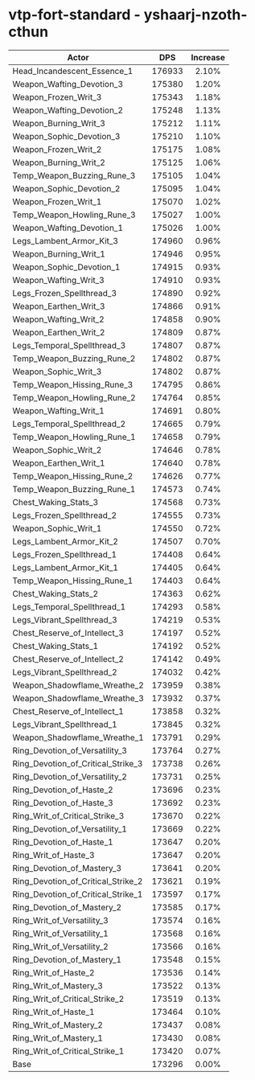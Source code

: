# vtp-fort-standard - yshaarj-nzoth-cthun
| Actor | DPS | Increase |
|---|:---:|:---:|
|Head_Incandescent_Essence_1|176933|2.10%|
|Weapon_Wafting_Devotion_3|175380|1.20%|
|Weapon_Frozen_Writ_3|175343|1.18%|
|Weapon_Wafting_Devotion_2|175248|1.13%|
|Weapon_Burning_Writ_3|175212|1.11%|
|Weapon_Sophic_Devotion_3|175210|1.10%|
|Weapon_Frozen_Writ_2|175175|1.08%|
|Weapon_Burning_Writ_2|175125|1.06%|
|Temp_Weapon_Buzzing_Rune_3|175105|1.04%|
|Weapon_Sophic_Devotion_2|175095|1.04%|
|Weapon_Frozen_Writ_1|175070|1.02%|
|Temp_Weapon_Howling_Rune_3|175027|1.00%|
|Weapon_Wafting_Devotion_1|175026|1.00%|
|Legs_Lambent_Armor_Kit_3|174960|0.96%|
|Weapon_Burning_Writ_1|174946|0.95%|
|Weapon_Sophic_Devotion_1|174915|0.93%|
|Weapon_Wafting_Writ_3|174910|0.93%|
|Legs_Frozen_Spellthread_3|174890|0.92%|
|Weapon_Earthen_Writ_3|174866|0.91%|
|Weapon_Wafting_Writ_2|174858|0.90%|
|Weapon_Earthen_Writ_2|174809|0.87%|
|Legs_Temporal_Spellthread_3|174807|0.87%|
|Temp_Weapon_Buzzing_Rune_2|174802|0.87%|
|Weapon_Sophic_Writ_3|174802|0.87%|
|Temp_Weapon_Hissing_Rune_3|174795|0.86%|
|Temp_Weapon_Howling_Rune_2|174764|0.85%|
|Weapon_Wafting_Writ_1|174691|0.80%|
|Legs_Temporal_Spellthread_2|174665|0.79%|
|Temp_Weapon_Howling_Rune_1|174658|0.79%|
|Weapon_Sophic_Writ_2|174646|0.78%|
|Weapon_Earthen_Writ_1|174640|0.78%|
|Temp_Weapon_Hissing_Rune_2|174626|0.77%|
|Temp_Weapon_Buzzing_Rune_1|174573|0.74%|
|Chest_Waking_Stats_3|174568|0.73%|
|Legs_Frozen_Spellthread_2|174555|0.73%|
|Weapon_Sophic_Writ_1|174550|0.72%|
|Legs_Lambent_Armor_Kit_2|174507|0.70%|
|Legs_Frozen_Spellthread_1|174408|0.64%|
|Legs_Lambent_Armor_Kit_1|174405|0.64%|
|Temp_Weapon_Hissing_Rune_1|174403|0.64%|
|Chest_Waking_Stats_2|174363|0.62%|
|Legs_Temporal_Spellthread_1|174293|0.58%|
|Legs_Vibrant_Spellthread_3|174219|0.53%|
|Chest_Reserve_of_Intellect_3|174197|0.52%|
|Chest_Waking_Stats_1|174192|0.52%|
|Chest_Reserve_of_Intellect_2|174142|0.49%|
|Legs_Vibrant_Spellthread_2|174032|0.42%|
|Weapon_Shadowflame_Wreathe_2|173959|0.38%|
|Weapon_Shadowflame_Wreathe_3|173932|0.37%|
|Chest_Reserve_of_Intellect_1|173858|0.32%|
|Legs_Vibrant_Spellthread_1|173845|0.32%|
|Weapon_Shadowflame_Wreathe_1|173791|0.29%|
|Ring_Devotion_of_Versatility_3|173764|0.27%|
|Ring_Devotion_of_Critical_Strike_3|173738|0.26%|
|Ring_Devotion_of_Versatility_2|173731|0.25%|
|Ring_Devotion_of_Haste_2|173696|0.23%|
|Ring_Devotion_of_Haste_3|173692|0.23%|
|Ring_Writ_of_Critical_Strike_3|173670|0.22%|
|Ring_Devotion_of_Versatility_1|173669|0.22%|
|Ring_Devotion_of_Haste_1|173647|0.20%|
|Ring_Writ_of_Haste_3|173647|0.20%|
|Ring_Devotion_of_Mastery_3|173641|0.20%|
|Ring_Devotion_of_Critical_Strike_2|173621|0.19%|
|Ring_Devotion_of_Critical_Strike_1|173597|0.17%|
|Ring_Devotion_of_Mastery_2|173585|0.17%|
|Ring_Writ_of_Versatility_3|173574|0.16%|
|Ring_Writ_of_Versatility_1|173568|0.16%|
|Ring_Writ_of_Versatility_2|173566|0.16%|
|Ring_Devotion_of_Mastery_1|173548|0.15%|
|Ring_Writ_of_Haste_2|173536|0.14%|
|Ring_Writ_of_Mastery_3|173522|0.13%|
|Ring_Writ_of_Critical_Strike_2|173519|0.13%|
|Ring_Writ_of_Haste_1|173464|0.10%|
|Ring_Writ_of_Mastery_2|173437|0.08%|
|Ring_Writ_of_Mastery_1|173430|0.08%|
|Ring_Writ_of_Critical_Strike_1|173420|0.07%|
|Base|173296|0.00%|
